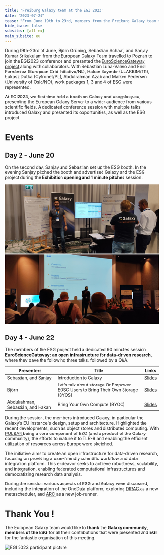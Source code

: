 ```yaml
---
title: 'Freiburg Galaxy team at the EGI 2023'
date: "2023-07-24"
tease: "From June 19th to 23rd, members from the Freiburg Galaxy team traveled to Poznań, Poland to participate and present the EuroScienceGateway (ESG) project at the EGI2023 meeting"
hide_tease: false
subsites: [all-eu]
main_subsite: eu
---
```


During 19th-23rd of June, Björn Grüning, Sebastian Schaaf, and Sanjay Kumar Srikakulam from the European Galaxy Team travelled to Poznań to join the EGI2023 conference and presented the [EuroScienceGateway project](https://galaxyproject.org/projects/esg/) along with collaborators. With Sebastián Luna-Valero and Enol Fernández (European Grid Initiative/NL), Hakan Bayındır (ULAKBIM/TR), Łukasz Dutka (Cyfronet/PL), Abdulrahman Azab and Maiken Pedersen (University of Oslo/NO), work packages 1, 3 and 4 of ESG were represented.

At EGI2023, we first time held a booth on Galaxy and usegalaxy.eu, presenting the European Galaxy Server to a wider audience from various scientific fields. A dedicated conference session with multiple talks introduced Galaxy and presented its opportunities, as well as the ESG project.

# Events

## Day 2 - June 20

On the second day, Sanjay and Sebastian set up the ESG booth. In the evening Sanjay pitched the booth and advertised Galaxy and the ESG project during the **Exhibition opening and 1 minute pitches** session.

![EGI 2023 booth picture](./IMG_20230620_110346.jpg)
![EGI 2023 booth pitch picture](./IMG_20230620_174924.jpg)

## Day 4 - June 22

The members of the ESG project held a dedicated 90 minutes session **EuroScienceGateway: an open infrastructure for data-driven research**, where they gave the following three talks, followed by a Q&A.

| Presenters | Title | Links |
|---|---|---|
| Sebastian, and Sanjay | Introduction to Galaxy | [Slides](https://docs.google.com/presentation/d/e/2PACX-1vQfHWkU_rg2KaNe58Fp341Il_Y0UxMnQvPA1REs90WvfLfksNvQMcKzn2TVBnd8DQ/pub?start=true&loop=true&delayms=3000) |
| Björn | Let's talk about storage Or Empower EOSC Users to Bring Their Own Storage (BYOS) | [Slides](https://docs.google.com/presentation/d/e/2PACX-1vQVTNtkCPMPGE53RGvqmitR__xEI0Rq0gZjwnLkWERNJ7B7_vuaFqOMF7KXDIXA4w/pub?start=true&loop=true&delayms=3000) |
| Abdulrahman, Sebastián, and Hakan | Bring Your Own Compute (BYOC) | [Slides](https://docs.google.com/presentation/d/e/2PACX-1vQg8bu0q3RomaQwQmN50saGHNsiRfzO0rg15fB3Nej9aFLF8X4uuLRDHdSeeb8z4Q/pub?start=true&loop=true&delayms=3000) |

During the session, the members introduced Galaxy,  in particular the Galaxy's EU instance's design, setup and architecture. Highlighted the recent developments, such as object stores and distributed computing. With [PULSAR ](https://pulsar-network.readthedocs.io/en/latest/index.html) being a core component of ESG (and a product of the Galaxy community), the efforts to mature it to TLR-9 and enabling the efficient utilization of resources across Europe were sketched.

The initiative aims to create an open infrastructure for data-driven research, focusing on providing a user-friendly scientific workflow and data integration platform. This endeavor seeks to achieve robustness, scalability, and integration, enabling federated computational infrastructures and democratizing research data analysis.

During the session various aspects of ESG and Galaxy were discussed, including the integration of the OneData platform, exploring [DIRAC ](https://dirac.readthedocs.io/en/latest/index.html) as a new metascheduler, and [ARC ](https://arc-user-guide.readthedocs.io/en/latest/index.html) as a new job-runner.

# Thank You !

The European Galaxy team would like to **thank** the **Galaxy community**, **members of the ESG** for all their contributions that were presented and **EGI** for the fantastic organisation of this meeting.

![EGI 2023 participant picture](https://pbs.twimg.com/media/Fznr0-OWYAEJ85a?format=jpg&name=large)
